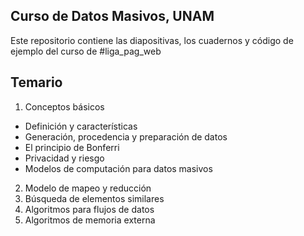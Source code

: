 ## Curso de Datos Masivos, UNAM
Este repositorio contiene las diapositivas, los cuadernos y código de ejemplo del curso de #liga_pag_web

## Temario
1. Conceptos básicos
  - Definición y características
  - Generación, procedencia y preparación de datos
  - El principio de Bonferri
  - Privacidad y riesgo
  - Modelos de computación para datos masivos
2. Modelo de mapeo y reducción
3. Búsqueda de elementos similares
4. Algoritmos para flujos de datos
5. Algoritmos de memoria externa
